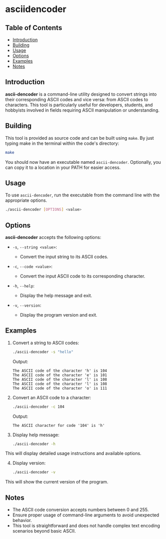 # asciidencoder

## Table of Contents

- [Introduction](#introduction)
- [Building](#building)
- [Usage](#usage)
- [Options](#options)
- [Examples](#examples)
- [Notes](#notes)

## Introduction

**ascii-dencoder** is a command-line utility designed to convert strings into their corresponding ASCII codes and vice versa: from ASCII codes to characters. This tool is particularly useful for developers, students, and hobbyists involved in fields requiring ASCII manipulation or understanding.

## Building

This tool is provided as source code and can be built using `make`. By just
typing make in the terminal within the code's directory:

```bash
make
```

You should now have an executable named `ascii-dencoder`. Optionally, you can
copy it to a location in your PATH for easier access.

## Usage

To use `ascii-dencoder`, run the executable from the command line with the
appropriate options.

```bash
./ascii-dencoder [OPTIONS] <value>
```

## Options

**ascii-dencoder** accepts the following options:

- `-s`, `--string <value>`:
  - Convert the input string to its ASCII codes.

- `-c`, `--code <value>`:
  - Convert the input ASCII code to its corresponding character.

- `-h`, `--help`:
  - Display the help message and exit.

- `-v`, `--version`:
  - Display the program version and exit.

## Examples

1. Convert a string to ASCII codes:

    ```bash
    ./ascii-dencoder -s "hello"
    ```

    Output:
    
    ```
    The ASCII code of the character 'h' is 104
    The ASCII code of the character 'e' is 101
    The ASCII code of the character 'l' is 108
    The ASCII code of the character 'l' is 108
    The ASCII code of the character 'o' is 111
    ```

2. Convert an ASCII code to a character:

    ```bash
    ./ascii-dencoder -c 104
    ```
    
    Output:
    ```
    The ASCII character for code '104' is 'h'
    ```

3. Display help message:

    ```bash
    ./ascii-dencoder -h
    ```

This will display detailed usage instructions and available options.

4. Display version:

    ```bash
    ./ascii-dencoder -v
    ```

This will show the current version of the program.

## Notes

- The ASCII code conversion accepts numbers between 0 and 255.
- Ensure proper usage of command-line arguments to avoid unexpected behavior.
- This tool is straightforward and does not handle complex text encoding
  scenarios beyond basic ASCII.
